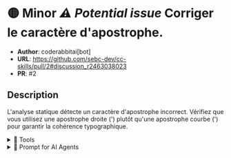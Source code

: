 # 🟡 Minor _⚠️ Potential issue_ Corriger le caractère d'apostrophe.

- **Author**: coderabbitai[bot]
- **URL**: https://github.com/sebc-dev/cc-skills/pull/2#discussion_r2463038023
- **PR**: #2

## Description

L'analyse statique détecte un caractère d'apostrophe incorrect. Vérifiez que vous utilisez une apostrophe droite (') plutôt qu'une apostrophe courbe (') pour garantir la cohérence typographique.

<details>
<summary>🧰 Tools</summary>

<details>
<summary>🪛 LanguageTool</summary>

[typographical] ~20-~20: Caractère d’apostrophe incorrect.
Context: ....scd/github-pr-collector/data/pr-data/` (`summary.md`) - Parse les données JSON st...

(APOS_INCORRECT)

</details>

</details>

<details>
<summary>🤖 Prompt for AI Agents</summary>

```
In .claude/skills/review-analyzer/SKILL.md around line 20, the string contains a
curly/apostrophe (’) instead of a straight ASCII apostrophe ('). Replace the
curly apostrophe with the straight one so the line reads: Lit les résumés de PR
dans `.scd/github-pr-collector/data/pr-data/` (`summary.md`) using ' not ’ and
save the file with UTF-8 encoding.
```

</details>

<!-- This is an auto-generated comment by CodeRabbit -->
